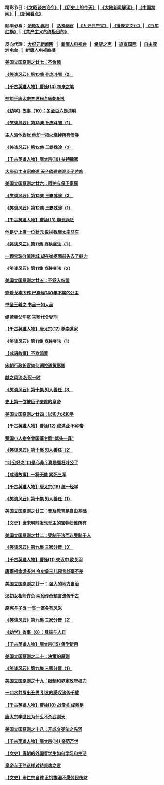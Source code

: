 #### 精彩节目：[《文昭谈古论今》](http://155.138.205.71/wenzhao) | [《历史上的今天》](http://155.138.205.71/today-in-history) | [《大陆新闻解读》](http://155.138.205.71/ntdtv-comedy) | [《中国禁闻》](http://155.138.205.71/ntdtv-news) | [《新闻看点》](http://155.138.205.71/news-insight) 

 #### 翻墙必看： [法轮功真相](http://155.138.205.71:10000/videos/truth.html) &nbsp;&nbsp;|&nbsp;&nbsp; [活摘器官](http://155.138.205.71:10000/videos/res/Organs/) &nbsp;&nbsp;|[《九评共产党》](http://155.138.205.71:10000/videos/jiuping) | [《漫谈党文化》](http://155.138.205.71:10000/videos/mtdwh) | [《百年红祸》](http://155.138.205.71:10000/videos/bnhh) | [《共产主义的终极目的》](http://155.138.205.71:10000/videos/res/zjmd) 

 #### 反向代理： [大纪元新闻网](http://155.138.205.71:10080/) &nbsp;&nbsp;|&nbsp;&nbsp; [新唐人电视台](http://155.138.205.71:8000/) &nbsp;&nbsp;|&nbsp;&nbsp; [希望之声](http://155.138.205.71:8200/) &nbsp;&nbsp;|&nbsp;&nbsp; [追查国际](http://155.138.205.71:10010/) &nbsp;&nbsp;|&nbsp;&nbsp; [自由亚洲电台](http://155.138.205.71:9800/) &nbsp;&nbsp;|&nbsp;&nbsp; [新唐人电视直播](http://155.138.205.71/) 

#### [美国立国原则之廿七：不负债](../pages/nsc975/n11060818.md?t=02280036) 

#### [《笑谈风云》第13集 孙庞斗智（2）](../pages/nsc975/n11070199.md?t=02280036) 

#### [【千古英雄人物】曹操(14) 神来之笔](../pages/nsc975/n7783346.md?t=02280036) 

#### [神箭手唐太宗李世民与唐朝射礼](../pages/nsc975/n11050034.md?t=02280036) 

#### [《幼学》故事（10）：冬至百六是清明](../pages/nsc975/n11025760.md?t=02280036) 

#### [《笑谈风云》第13集 孙庞斗智（1）](../pages/nsc975/n11070158.md?t=02280036) 

#### [主人派他收账 他却一把火烧掉所有债券](../pages/nsc975/n11070431.md?t=02280036) 

#### [《笑谈风云》第12集 王霸殊途（3）](../pages/nsc975/n11058708.md?t=02280036) 

#### [【千古英雄人物】唐太宗(18) 扶持佛家](../pages/nsc975/n8046271.md?t=02280036) 

#### [大唐公主出家修道 天子欲建道观臣子苦劝](../pages/nsc975/n11053988.md?t=02280036) 

#### [美国立国原则之廿六：呵护与保卫家庭](../pages/nsc975/n11056028.md?t=02280036) 

#### [《笑谈风云》第12集 王霸殊途（2）](../pages/nsc975/n11058661.md?t=02280036) 

#### [《笑谈风云》第12集 王霸殊途（1）](../pages/nsc975/n11058612.md?t=02280036) 

#### [【千古英雄人物】曹操(13) 魏武兵法](../pages/nsc975/n7783342.md?t=02280036) 

#### [他是史上第一位状元 敢拦截唐太宗马车](../pages/nsc975/n11064238.md?t=02280036) 

#### [《笑谈风云》第11集 商鞅变法（3）](../pages/nsc975/n11051540.md?t=02280036) 

#### [一颗宝珠价值连城 却在崔枢面前失去了魅力](../pages/nsc975/n11049666.md?t=02280036) 

#### [《笑谈风云》第11集 商鞅变法（2）](../pages/nsc975/n11051527.md?t=02280036) 

#### [美国立国原则之廿五：不卷入结盟](../pages/nsc975/n11049916.md?t=02280036) 

#### [穿着龙袍下葬 尸身经240年不腐的公主](../pages/nsc975/n11058573.md?t=02280036) 

#### [书圣王羲之 书品一如人品](../pages/nsc975/n10961724.md?t=02280036) 

#### [缇萦替父伸冤 吉翂代父受刑](../pages/nsc975/n3780463.md?t=02280036) 

#### [【千古英雄人物】唐太宗(17) 尊崇道家](../pages/nsc975/n8046261.md?t=02280036) 

#### [《笑谈风云》第11集 商鞅变法（1）](../pages/nsc975/n11051459.md?t=02280036) 

#### [【成语故事】不欺暗室](../pages/nsc975/n11056002.md?t=02280036) 

#### [宋朝行政长官如何调控通货膨胀](../pages/nsc975/n11055933.md?t=02280036) 

#### [献之风流 名冠一时](../pages/nsc975/n11011196.md?t=02280036) 

#### [《笑谈风云》第十集 知人善任（3）](../pages/nsc975/n11044990.md?t=02280036) 

#### [史上第一位被臣子废除的皇帝](../pages/nsc975/n11053637.md?t=02280036) 

#### [美国立国原则之廿四：以实力求和平](../pages/nsc975/n11046955.md?t=02280036) 

#### [【千古英雄人物】曹操(12) 成洪业 不称帝](../pages/nsc975/n7783338.md?t=02280036) 

#### [楚国小人物令曾国藩甘愿“低头一拜”](../pages/nsc975/n11013087.md?t=02280036) 

#### [《笑谈风云》第十集 知人善任（2）](../pages/nsc975/n11044937.md?t=02280036) 

#### [“叶公好龙”口是心非？真是冤枉叶公了](../pages/nsc975/n11008777.md?t=02280036) 

#### [【成语故事】一将无能 累死三军](../pages/nsc975/n11046538.md?t=02280036) 

#### [【千古英雄人物】唐太宗(16) 统一经学](../pages/nsc975/n8046259.md?t=02280036) 

#### [《笑谈风云》第十集 知人善任（1）](../pages/nsc975/n11032532.md?t=02280036) 

#### [美国立国原则之廿三：普及教育是自由基础](../pages/nsc975/n11044655.md?t=02280036) 

#### [【文史】唐宋明时发现无主的宝物归谁所有](../pages/nsc975/n11036075.md?t=02280036) 

#### [美国立国原则之廿二：受制于法而非受制于人](../pages/nsc975/n11038266.md?t=02280036) 

#### [《笑谈风云》第九集 三家分晋（3）](../pages/nsc975/n11028646.md?t=02280036) 

#### [【千古英雄人物】曹操(11) 失汉中 败关羽](../pages/nsc975/n7783328.md?t=02280036) 

#### [唐宰相命运多舛 令史奚三儿预言丝毫不差](../pages/nsc975/n334750.md?t=02280036) 

#### [美国立国原则之廿一： 强大的地方自治](../pages/nsc975/n11036069.md?t=02280036) 

#### [汉初女相师许负 两段传奇预言流传千古](../pages/nsc975/n11035453.md?t=02280036) 

#### [原宪与子贡 一贫一富各有风采](../pages/nsc975/n11013094.md?t=02280036) 

#### [《笑谈风云》第九集 三家分晋（2）](../pages/nsc975/n11028610.md?t=02280036) 

#### [《幼学》故事（8）：履端与人日](../pages/nsc975/n10990550.md?t=02280036) 

#### [【千古英雄人物】唐太宗(15) 儒学新用](../pages/nsc975/n8046225.md?t=02280036) 

#### [美国立国原则之二十：决策的原则](../pages/nsc975/n11034691.md?t=02280036) 

#### [《笑谈风云》第九集 三家分晋（1）](../pages/nsc975/n11028591.md?t=02280036) 

#### [美国立国原则之十九：限制和界定政府权力](../pages/nsc975/n11023895.md?t=02280036) 

#### [一口水井照出丑男 引发的感叹流传千载](../pages/nsc975/n11004598.md?t=02280036) 

#### [【千古英雄人物】曹操(10) 战潼关 成鼎足](../pages/nsc975/n7779963.md?t=02280036) 

#### [唐太宗李世民为什么不杀武则天](../pages/nsc975/n11034040.md?t=02280036) 

#### [美国立国原则之十八：开成文宪法之先河](../pages/nsc975/n11008526.md?t=02280036) 

#### [【千古英雄人物】唐太宗(14) 帝范万世](../pages/nsc975/n8034234.md?t=02280036) 

#### [【文史】唐朝的外国留学生如何学习和生活](../pages/nsc975/n11010825.md?t=02280036) 

#### [皇帝与王孙这样对待规劝之言](../pages/nsc975/n10994666.md?t=02280036) 

#### [【文史】宋仁宗自律 忍饥挨渴不愿劳民伤财](../pages/nsc975/n10997349.md?t=02280036) 

